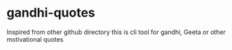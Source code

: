 gandhi-quotes
=============

Inspired from other github directory this is cli tool for gandhi, Geeta or other motivational quotes
